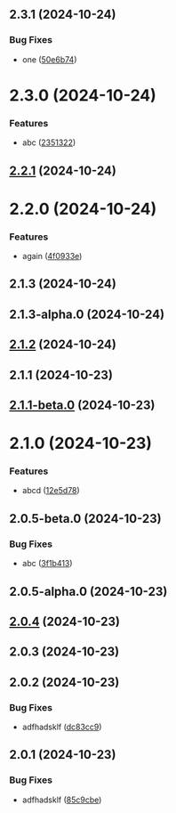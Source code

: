 

## 2.3.1 (2024-10-24)


### Bug Fixes

* one ([50e6b74](https://github.com/Biplav-05/new_test_java_sdk/commit/50e6b743617736f7240e36c2baf58af8f8aa67ed))

# 2.3.0 (2024-10-24)


### Features

* abc ([2351322](https://github.com/Biplav-05/new_test_java_sdk/commit/2351322daae22ca3be57c59d9e669d620f6948f7))

## [2.2.1](https://github.com/Biplav-05/new_test_java_sdk/compare/V2.2.0...V2.2.1) (2024-10-24)

# 2.2.0 (2024-10-24)


### Features

* again ([4f0933e](https://github.com/Biplav-05/new_test_java_sdk/commit/4f0933eb72cc1583e617904fa41f90bbcd2a812b))

## 2.1.3 (2024-10-24)

## 2.1.3-alpha.0 (2024-10-24)

## [2.1.2](https://github.com/Biplav-05/new_test_java_sdk/compare/V2.1.1...V2.1.2) (2024-10-24)

## 2.1.1 (2024-10-23)

## [2.1.1-beta.0](https://github.com/Biplav-05/new_test_java_sdk/compare/V2.1.0...V2.1.1-beta.0) (2024-10-23)

# 2.1.0 (2024-10-23)


### Features

* abcd ([12e5d78](https://github.com/Biplav-05/new_test_java_sdk/commit/12e5d78739f8d55463ff3ca2d33ce711098a944b))

## 2.0.5-beta.0 (2024-10-23)


### Bug Fixes

* abc ([3f1b413](https://github.com/Biplav-05/new_test_java_sdk/commit/3f1b4134b60449d7c1be927e58d4e1086f37c229))

## 2.0.5-alpha.0 (2024-10-23)

## [2.0.4](https://github.com/Biplav-05/new_test_java_sdk/compare/V2.0.3...V2.0.4) (2024-10-23)

## 2.0.3 (2024-10-23)

## 2.0.2 (2024-10-23)


### Bug Fixes

* adfhadsklf ([dc83cc9](https://github.com/Biplav-05/new_test_java_sdk/commit/dc83cc9ab9d37a98ef42ac1f64086c5173dce249))

## 2.0.1 (2024-10-23)


### Bug Fixes

* adfhadsklf ([85c9cbe](https://github.com/Biplav-05/new_test_java_sdk/commit/85c9cbe87509f4e597b062aeae2178d8ac6c2d78))
